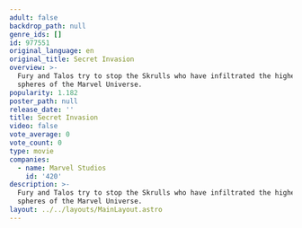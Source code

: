 ```yaml
---
adult: false
backdrop_path: null
genre_ids: []
id: 977551
original_language: en
original_title: Secret Invasion
overview: >-
  Fury and Talos try to stop the Skrulls who have infiltrated the highest
  spheres of the Marvel Universe.
popularity: 1.182
poster_path: null
release_date: ''
title: Secret Invasion
video: false
vote_average: 0
vote_count: 0
type: movie
companies:
  - name: Marvel Studios
    id: '420'
description: >-
  Fury and Talos try to stop the Skrulls who have infiltrated the highest
  spheres of the Marvel Universe.
layout: ../../layouts/MainLayout.astro
---
```


